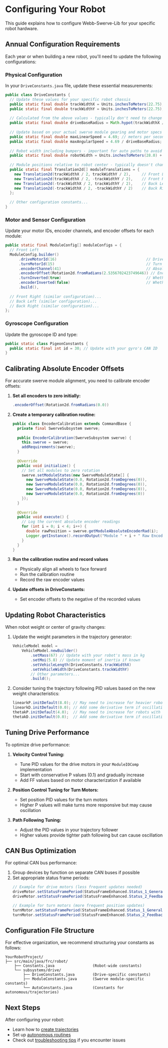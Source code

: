 # Configuring Your Robot

This guide explains how to configure Webb-Swerve-Lib for your specific robot hardware.

## Annual Configuration Requirements

Each year or when building a new robot, you'll need to update the following configurations:

### Physical Configuration

In your `DriveConstants.java` file, update these essential measurements:

```java
public class DriveConstants {
  // Update these values for your specific robot chassis
  public static final double trackWidthX = Units.inchesToMeters(22.75); // Distance between left and right wheels
  public static final double trackWidthY = Units.inchesToMeters(22.75); // Distance between front and back wheels
  
  // Calculated from the above values - typically don't need to change
  public static final double driveBaseRadius = Math.hypot(trackWidthX / 2, trackWidthY / 2);
  
  // Update based on your actual swerve module gearing and motor specs
  public static final double maxLinearSpeed = 4.69; // meters per second
  public static final double maxAngularSpeed = 4.69 / driveBaseRadius; // radians per second
  
  // Robot width including bumpers - important for auto paths to avoid collisions
  public static final double robotWidth = Units.inchesToMeters(28.0) + 2 * Units.inchesToMeters(2.0);
  
  // Module positions relative to robot center - typically doesn't change unless chassis geometry changes
  public static final Translation2d[] moduleTranslations = {
    new Translation2d(trackWidthX / 2, trackWidthY / 2),     // Front Left
    new Translation2d(trackWidthX / 2, -trackWidthY / 2),    // Front Right
    new Translation2d(-trackWidthX / 2, trackWidthY / 2),    // Back Left
    new Translation2d(-trackWidthX / 2, -trackWidthY / 2)    // Back Right
  };
  
  // Other configuration constants...
}
```

### Motor and Sensor Configuration

Update your motor IDs, encoder channels, and encoder offsets for each module:

```java
public static final ModuleConfig[] moduleConfigs = {
  // Front Left
  ModuleConfig.builder()
      .driveMotorId(16)                                        // Drive motor CAN ID
      .turnMotorId(15)                                         // Turn motor CAN ID
      .encoderChannel(41)                                      // Absolute encoder DIO channel or ID
      .encoderOffset(Rotation2d.fromRadians(2.5356702423749646)) // Encoder offset
      .turnInverted(true)                                      // Whether turn motor is inverted
      .encoderInverted(false)                                  // Whether encoder is inverted
      .build(),
  
  // Front Right (similar configuration)...
  // Back Left (similar configuration)...
  // Back Right (similar configuration)...
};
```

### Gyroscope Configuration

Update the gyroscope ID and type:

```java
public static class PigeonConstants {
  public static final int id = 30; // Update with your gyro's CAN ID
}
```

## Calibrating Absolute Encoder Offsets

For accurate swerve module alignment, you need to calibrate encoder offsets:

1. **Set all encoders to zero initially:**
   ```java
   .encoderOffset(Rotation2d.fromRadians(0.0))
   ```

2. **Create a temporary calibration routine:**
   ```java
   public class EncoderCalibration extends CommandBase {
     private final SwerveSubsystem swerve;
     
     public EncoderCalibration(SwerveSubsystem swerve) {
       this.swerve = swerve;
       addRequirements(swerve);
     }
     
     @Override
     public void initialize() {
       // Set all modules to zero rotation
       swerve.setModuleStates(new SwerveModuleState[] {
         new SwerveModuleState(0.0, Rotation2d.fromDegrees(0)),
         new SwerveModuleState(0.0, Rotation2d.fromDegrees(0)),
         new SwerveModuleState(0.0, Rotation2d.fromDegrees(0)),
         new SwerveModuleState(0.0, Rotation2d.fromDegrees(0))
       });
     }
     
     @Override
     public void execute() {
       // Log the current absolute encoder readings
       for (int i = 0; i < 4; i++) {
         double rawPosition = swerve.getModuleAbsoluteEncoderRad(i);
         Logger.getInstance().recordOutput("Module " + i + " Raw Encoder", rawPosition);
       }
     }
   }
   ```

3. **Run the calibration routine and record values**
   - Physically align all wheels to face forward
   - Run the calibration routine
   - Record the raw encoder values
   
4. **Update offsets in DriveConstants:**
   - Set encoder offsets to the negative of the recorded values

## Updating Robot Characteristics

When robot weight or center of gravity changes:

1. Update the weight parameters in the trajectory generator:
   ```java
   VehicleModel model =
       VehicleModel.newBuilder()
           .setMass(67) // Update with your robot's mass in kg
           .setMoi(5.8) // Update moment of inertia if known
           .setVehicleLength(DriveConstants.trackWidthX)
           .setVehicleWidth(DriveConstants.trackWidthY)
           // Other parameters...
           .build();
   ```

2. Consider tuning the trajectory following PID values based on the new weight characteristics:
   ```java
   linearkP.initDefault(8.0); // May need to increase for heavier robots
   linearkD.initDefault(0.0); // Add some derivative term if oscillation occurs
   thetakP.initDefault(4.0);  // May need to increase for robots with higher moment of inertia
   thetakD.initDefault(0.0);  // Add some derivative term if oscillation occurs
   ```

## Tuning Drive Performance

To optimize drive performance:

1. **Velocity Control Tuning:**
   - Tune PID values for the drive motors in your `ModuleIOComp` implementation
   - Start with conservative P values (0.1) and gradually increase
   - Add FF values based on motor characterization if available

2. **Position Control Tuning for Turn Motors:**
   - Set position PID values for the turn motors
   - Higher P values will make turns more responsive but may cause oscillation

3. **Path Following Tuning:**
   - Adjust the PID values in your trajectory follower
   - Higher values provide tighter path following but can cause oscillation

## CAN Bus Optimization

For optimal CAN bus performance:

1. Group devices by function on separate CAN buses if possible
2. Set appropriate status frame periods:
   ```java
   // Example for drive motors (less frequent updates needed)
   driveMotor.setStatusFramePeriod(StatusFrameEnhanced.Status_1_General, 20);
   driveMotor.setStatusFramePeriod(StatusFrameEnhanced.Status_2_Feedback0, 20);
   
   // Example for turn motors (more frequent position updates)
   turnMotor.setStatusFramePeriod(StatusFrameEnhanced.Status_1_General, 10);
   turnMotor.setStatusFramePeriod(StatusFrameEnhanced.Status_2_Feedback0, 10);
   ```

## Configuration File Structure

For effective organization, we recommend structuring your constants as follows:

```
YourRobotProject/
├── src/main/java/frc/robot/
    ├── Constants.java                 (Robot-wide constants)
    └── subsystems/drive/
        ├── DriveConstants.java        (Drive-specific constants)
        ├── ModuleConstants.java       (Swerve module-specific constants)
        └── AutoConstants.java         (Constants for autonomous/trajectories)
```

## Next Steps

After configuring your robot:
- Learn how to [create trajectories](creating-trajectories.md)
- Set up [autonomous routines](autonomous-programming.md)
- Check out [troubleshooting tips](troubleshooting.md) if you encounter issues